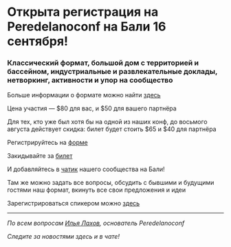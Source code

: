 # Открыта регистрация на **Peredelanoconf** на Бали 16 сентября!

### Классический формат, большой дом с территорией и бассейном, индустриальные и развлекательные доклады, нетворкинг, активности и упор на сообщество

Больше информации о формате можно найти [здесь](/./confs/standard.md)

Цена участия — $80 для вас, и $50 для вашего партнёра

Для тех, кто уже был хотя бы на одной из наших конф, до восьмого августа действует скидка: билет будет стоить $65 и $40 для партнёра

Регистрируйтесь на [форме](https://docs.google.com/forms/d/1oViC_M6PWhZGqJ5A9fVShCaUrLVPG7km5PKDcU1e2SI)

Закидывайте за [билет](/./guides/how-to-pay.md)

И добавляйтесь в [чатик](https://t.me/peredelano_bali) нашего сообщества на Бали! 

Там же можно задать все вопросы, обсудить с бывшими и будущими гостями наш формат, вкинуть все свои предложения и идеи

Зарегистрироваться спикером можно [здесь](/./guides/tech-speech.md)

---

_По всем вопросам [Илья Лахов](https://t.me/ilakhov), основатель Peredelanoconf_

_Следите за новостями здесь и в чате!_
